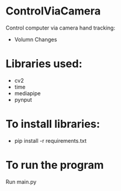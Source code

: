 # ControlViaCamera
Control computer via camera hand tracking:
- Volumn Changes

# Libraries used:
- cv2
- time
- mediapipe
- pynput

# To install libraries:
- pip install -r requirements.txt

# To run the program
Run main.py
